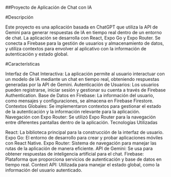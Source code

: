 ##Proyecto de Aplicación de Chat con IA

#Descripción

Este proyecto es una aplicación basada en ChatGPT que utiliza la API de Gemini para generar respuestas de IA en tiempo real dentro de un entorno de chat. La aplicación se desarrolla con React, Expo Go y Expo Router. Se conecta a Firebase para la gestión de usuarios y almacenamiento de datos, y utiliza contextos para envolver al aplicativo con la información de autenticación y estado global.

#Características

Interfaz de Chat Interactiva: La aplicación permite al usuario interactuar con un modelo de IA mediante un chat en tiempo real, obteniendo respuestas generadas por la API de Gemini.
Autenticación de Usuarios: Los usuarios pueden registrarse, iniciar sesión y gestionar su cuenta a través de Firebase Authentication.
Base de Datos en Firebase: La información del usuario, como mensajes y configuraciones, se almacena en Firebase Firestore.
Contextos Globales: Se implementaron contextos para gestionar el estado de la autenticación y la información relevante para la aplicación.
Navegación con Expo Router: Se utilizó Expo Router para la navegación entre diferentes pantallas dentro de la aplicación.
Tecnologías Utilizadas


React: La biblioteca principal para la construcción de la interfaz de usuario.
Expo Go: El entorno de desarrollo para crear y probar aplicaciones móviles con React Native.
Expo Router: Sistema de navegación para manejar las rutas de la aplicación de manera eficiente.
API de Gemini: Se usa para obtener respuestas de inteligencia artificial para el chat.
Firebase: Plataforma que proporciona servicios de autenticación y base de datos en tiempo real.
Context API: Utilizada para manejar el estado global, como la información del usuario autenticado.
